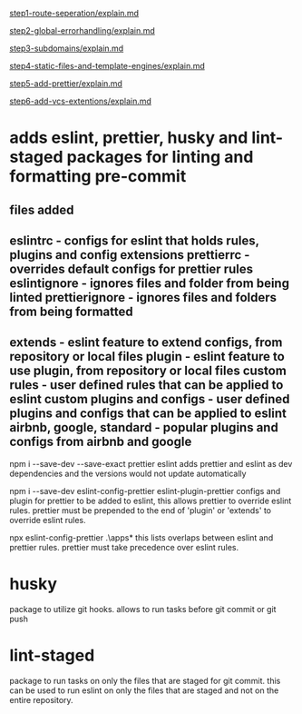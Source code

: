 [step1-route-seperation/explain.md](https://github.com/dheeraj-br/random/blob/step1-route-seperation/explain.md)

[step2-global-errorhandling/explain.md](https://github.com/dheeraj-br/random/blob/step2-global-errorhandling/explain.md)

[step3-subdomains/explain.md](https://github.com/dheeraj-br/random/blob/step3-subdomains/explain.md)

[step4-static-files-and-template-engines/explain.md](https://github.com/dheeraj-br/random/blob/step4-static-files-and-template-engines/explain.md)

[step5-add-prettier/explain.md](https://github.com/dheeraj-br/random/blob/step5-add-prettier/explain.md)


[step6-add-vcs-extentions/explain.md](https://github.com/dheeraj-br/random/blob/step6-add-vcs-extentions/explain.md)

# adds eslint, prettier, husky and lint-staged packages for linting and formatting pre-commit
files added 
-
eslintrc - configs for eslint that holds rules, plugins and config extensions
prettierrc - overrides default configs for prettier rules
eslintignore - ignores files and folder from being linted
prettierignore - ignores files and folders from being formatted
-
extends - eslint feature to extend configs, from repository or local files
plugin - eslint feature to use plugin, from repository or local files
custom rules - user defined rules that can be applied to eslint
custom plugins and configs - user defined plugins and configs that can be applied to eslint
airbnb, google, standard - popular plugins and configs from airbnb and google
-
npm i --save-dev --save-exact prettier eslint 
adds prettier and eslint as dev dependencies and the versions would not update automatically

npm i --save-dev eslint-config-prettier eslint-plugin-prettier
configs and plugin for prettier to be added to eslint, this allows prettier to override eslint rules. prettier must be prepended to the end of 'plugin' or 'extends' to override eslint rules.

npx eslint-config-prettier .\apps\*
this lists overlaps between eslint and prettier rules. prettier must take precedence over eslint rules.

# husky
package to utilize git hooks. 
allows to run tasks before git commit or git push 

# lint-staged
package to run tasks on only the files that are staged for git commit.
this can be used to run eslint on only the files that are staged and not on the entire repository.